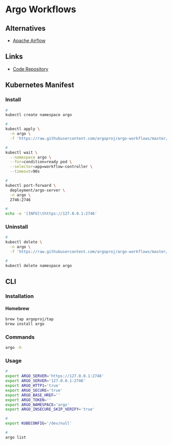 # Argo Workflows

<!--
https://www.datarevenue.com/en-blog/airflow-vs-luigi-vs-argo-vs-mlflow-vs-kubeflow
-->

## Alternatives

- [Apache Airflow](/apache/apache-airflow.md)

## Links

- [Code Repository](https://github.com/argoproj/argo-workflows)

## Kubernetes Manifest

### Install

```sh
#
kubectl create namespace argo

#
kubectl apply \
  -n argo \
  -f 'https://raw.githubusercontent.com/argoproj/argo-workflows/master/manifests/quick-start-postgres.yaml'

#
kubectl wait \
  --namespace argo \
  --for=condition=ready pod \
  --selector=app=workflow-controller \
  --timeout=90s

#
kubectl port-forward \
  deployment/argo-server \
  -n argo \
  2746:2746

#
echo -e '[INFO]\thttps://127.0.0.1:2746'
```

### Uninstall

```sh
#
kubectl delete \
  -n argo \
  -f 'https://raw.githubusercontent.com/argoproj/argo-workflows/master/manifests/quick-start-postgres.yaml'

#
kubectl delete namespace argo
```

## CLI

### Installation

#### Homebrew

```sh
brew tap argoproj/tap
brew install argo
```

### Commands

```sh
argo -h
```

### Usage

```sh
#
export ARGO_SERVER='https://127.0.0.1:2746'
export ARGO_SERVER='127.0.0.1:2746'
export ARGO_HTTP1='true'
export ARGO_SECURE='true'
export ARGO_BASE_HREF=''
export ARGO_TOKEN=''
export ARGO_NAMESPACE='argo'
export ARGO_INSECURE_SKIP_VERIFY='true'

#
export KUBECONFIG='/dev/null'

#
argo list
```

<!--
#
argo lint ./pipelines/*.yaml

#
export GITHUB_SHA=''

argo submit ./pipelines/dl.yaml \
  --labels assign-part=p1,model=sentiment \
  -p notebook-name=Assignment_2_p1 \
  -p mlflow-experiment=np-dl-2-p1-sentiment \
  -p git-ref="${GITHUB_SHA}"
-->
